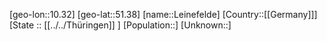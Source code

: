 ﻿---
location: [51.38,10.32]
mapzoom: [7,12] 
mapmarker: city 
type: City
tags:
- geo/City


SpocWebEntityId: 31922
isDeleted: false
confidential: public

---
[geo-lon::10.32]
[geo-lat::51.38]
[name::Leinefelde]
[Country::[[Germany]]]
[State :: [[../../Thüringen]] ]
[Population::]
[Unknown::]

